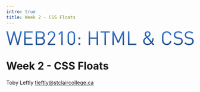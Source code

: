 ```yaml
---
intro: true
title: Week 2 - CSS Floats
---
```


<svg xmlns="http://www.w3.org/2000/svg" viewBox="0 0 500 36.8"><defs><linearGradient id="a" x1="250" x2="250" y1="0" y2="36.831" gradientUnits="userSpaceOnUse"><stop offset="0" style="stop-color:#3979d2"/><stop offset="1" style="stop-color:#1f4a87"/></linearGradient></defs><path d="M41.817.305h-4.121l-7.071 29.201L22.638.305h-3.459l-7.987 29.201L4.121.305H0l9.259 36.221h3.612l8.037-28.997 8.038 28.997h3.612L41.817.305Zm28.536 36.221v-3.459H51.734V19.993h15.872v-3.46H51.734V3.765h18.619V.305H47.867v36.221h22.486Zm32.914-10.022c0-4.324-2.442-7.325-5.901-8.597 3.052-1.119 5.341-4.121 5.341-7.936 0-6.054-4.375-9.666-10.683-9.666H78.391v36.221h14.091c6.41 0 10.785-3.459 10.785-10.022Zm-3.866-.102c0 4.07-2.798 6.665-7.275 6.665h-9.869V19.789h9.869c4.477 0 7.275 2.544 7.275 6.613Zm-.56-16.38c0 4.324-3.103 6.308-7.122 6.308h-9.462V3.765h9.462c4.019 0 7.122 1.933 7.122 6.257Zm31.738 26.504V33.27h-15.566l12.667-16.177c1.984-2.544 2.899-4.426 2.899-7.326 0-5.952-4.019-9.767-9.971-9.767-6.053 0-9.97 4.121-9.97 9.818h3.662c0-4.68 2.951-6.562 6.308-6.562 3.968 0 6.309 2.594 6.309 6.511 0 1.984-.662 3.561-2.035 5.342L110.587 33.27v3.256h19.992Zm19.89 0V.305h-3.663l-6.766 5.85v4.172l6.766-5.952v32.151h3.663Zm32.963-9.666V9.971c0-6.003-4.273-9.971-9.92-9.971s-9.92 3.968-9.92 9.971V26.86c0 6.003 4.273 9.971 9.92 9.971s9.92-3.968 9.92-9.971Zm-3.663-.203c0 3.968-2.238 6.918-6.257 6.918s-6.257-2.95-6.257-6.918V10.174c0-3.968 2.238-6.918 6.257-6.918s6.257 2.95 6.257 6.918v16.483Zm17.657-5.443v-4.782h-4.782v4.782h4.782Zm0 15.312v-4.782h-4.782v4.782h4.782Zm47.305 0V.305h-3.866v16.228H223.67V.305h-3.866v36.221h3.866V19.993h17.195v16.533h3.866Zm31.592-32.761V.305h-24.826v3.46h10.48v32.761h3.866V3.765h10.48Zm37.797 32.761V.305h-3.866l-11.497 25.69L286.955.305h-3.866v36.221h3.866V9.004l10.072 21.824h3.307l9.92-21.824v27.522h3.866Zm32.865 0v-3.459h-18.517V.305h-3.867v36.221h22.384Zm48.327 0-5.545-6.664c2.34-2.798 3.306-6.512 3.357-11.09h-3.663c-.051 4.069-.559 6.053-2.034 8.292l-9.259-11.141c.865-.611 2.696-1.832 2.696-1.832 2.289-1.577 4.019-3.561 4.019-6.46 0-4.324-3.358-7.631-7.885-7.631-4.63 0-7.987 3.256-7.987 7.58 0 3.256 2.137 5.748 3.917 7.885-3.968 2.645-7.834 5.392-7.834 10.836 0 6.308 4.426 10.53 11.446 10.53 5.799 0 9.208-2.9 10.683-4.273l3.256 3.968h4.833Zm-10.276-6.613c-3.104 2.798-5.851 3.51-8.547 3.51-4.477 0-7.631-2.9-7.631-7.224 0-4.121 3.103-6.156 6.207-8.292l9.971 12.006Zm-3.765-22.282c0 2.086-1.577 3.357-3.256 4.527 0 0-1.322.916-1.933 1.323-2.391-2.9-3.256-4.273-3.256-5.952 0-2.442 1.679-4.222 4.172-4.222 2.442 0 4.273 1.882 4.273 4.324Zm59.264 18.415h-3.866c-.967 4.426-4.172 7.326-8.699 7.326-2.391 0-4.68-.916-6.257-2.544-2.29-2.34-2.544-4.833-2.544-12.412 0-7.58.254-10.073 2.544-12.413 1.577-1.628 3.866-2.544 6.257-2.544 4.527 0 7.631 2.9 8.597 7.326h3.968C439.314 3.968 434.481 0 427.97 0c-3.561 0-6.817 1.323-9.259 3.765-3.408 3.408-3.408 6.969-3.408 14.651 0 7.681 0 11.242 3.408 14.651 2.442 2.441 5.698 3.764 9.259 3.764 6.461 0 11.395-3.968 12.565-10.785Zm30.366.509c0-3.001-1.068-5.494-3.052-7.173-1.526-1.323-3.205-2.035-6.613-2.543l-3.968-.611c-1.882-.305-3.765-1.017-4.884-1.984-1.119-.966-1.628-2.391-1.628-4.171 0-4.019 2.798-6.715 7.631-6.715 3.815 0 6.206 1.068 8.445 3.103l2.492-2.493C466.221 1.17 463.169 0 458.54 0c-7.173 0-11.599 4.07-11.599 10.225 0 2.9.915 5.138 2.747 6.766 1.577 1.374 3.815 2.289 6.664 2.747l4.222.662c2.646.407 3.561.712 4.731 1.729 1.171 1.018 1.73 2.646 1.73 4.528 0 4.222-3.256 6.715-8.546 6.715-4.07 0-6.868-.967-9.869-3.968l-2.646 2.645c3.409 3.409 6.97 4.782 12.413 4.782 7.529 0 12.514-3.917 12.514-10.276Zm29.099 0c0-3.001-1.068-5.494-3.052-7.173-1.526-1.323-3.205-2.035-6.614-2.543l-3.968-.611c-1.882-.305-3.764-1.017-4.883-1.984-1.119-.966-1.628-2.391-1.628-4.171 0-4.019 2.798-6.715 7.631-6.715 3.815 0 6.206 1.068 8.444 3.103l2.493-2.493C495.32 1.17 492.268 0 487.638 0c-7.173 0-11.599 4.07-11.599 10.225 0 2.9.916 5.138 2.748 6.766 1.577 1.374 3.815 2.289 6.664 2.747l4.222.662c2.645.407 3.561.712 4.731 1.729 1.17 1.018 1.73 2.646 1.73 4.528 0 4.222-3.256 6.715-8.547 6.715-4.069 0-6.867-.967-9.869-3.968l-2.645 2.645c3.408 3.409 6.969 4.782 12.413 4.782 7.529 0 12.514-3.917 12.514-10.276Z" style="white-space:pre;fill:url(#a)"/></svg>

# Week 2 - CSS Floats

Toby Leftly
tleftly@stclaircollege.ca
